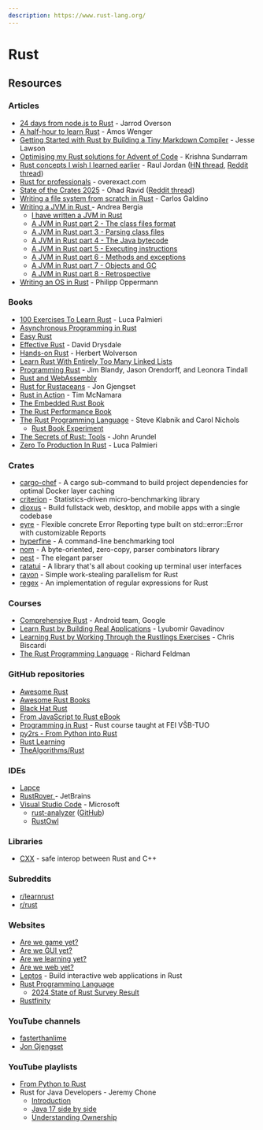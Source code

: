 ```yaml
---
description: https://www.rust-lang.org/
---
```


# Rust

## Resources

### Articles

* [24 days from node.js to Rust](https://candle.dev/blog/javascript-to-rust/javascript-to-rust-day-1-rustup/) - Jarrod Overson
* [A half-hour to learn Rust](https://fasterthanli.me/articles/a-half-hour-to-learn-rust) - Amos Wenger
* [Getting Started with Rust by Building a Tiny Markdown Compiler](https://jesselawson.org/rust/getting-started-with-rust-by-building-a-tiny-markdown-compiler/) - Jesse Lawson
* [Optimising my Rust solutions for Advent of Code](https://nindalf.com/posts/optimising-rust/) - Krishna Sundarram
* [Rust concepts I wish I learned earlier](https://rauljordan.com/rust-concepts-i-wish-i-learned-earlier/) - Raul Jordan ([HN thread](https://news.ycombinator.com/item?id=34427604), [Reddit thread](https://www.reddit.com/r/rust/comments/10eu2aw/rust_concepts_i_wish_i_learned_earlier/))
* [Rust for professionals](https://overexact.com/rust-for-professionals/) - overexact.com
* [State of the Crates 2025](https://ohadravid.github.io/posts/2024-12-state-of-the-crates/) - Ohad Ravid ([Reddit thread](https://www.reddit.com/r/rust/comments/1hafdai/state_of_the_crates_2025/))
* [Writing a file system from scratch in Rust](https://blog.carlosgaldino.com/writing-a-file-system-from-scratch-in-rust.html) - Carlos Galdino
* [Writing a JVM in Rust ](https://andreabergia.com/series/writing-a-jvm-in-rust/)- Andrea Bergia
  * [I have written a JVM in Rust](https://andreabergia.com/blog/2023/07/i-have-written-a-jvm-in-rust/)
  * [A JVM in Rust part 2 - The class files format](https://andreabergia.com/blog/2023/07/a-jvm-in-rust-part-2-the-class-files-format/)
  * [A JVM in Rust part 3 - Parsing class files](https://andreabergia.com/blog/2023/07/a-jvm-in-rust-part-3-parsing-class-files/)
  * [A JVM in Rust part 4 - The Java bytecode](https://andreabergia.com/blog/2023/08/a-jvm-in-rust-part-4-the-java-bytecode/)
  * [A JVM in Rust part 5 - Executing instructions](https://andreabergia.com/blog/2023/08/a-jvm-in-rust-part-5-executing-instructions/)
  * [A JVM in Rust part 6 - Methods and exceptions](https://andreabergia.com/blog/2023/09/a-jvm-in-rust-part-6-methods-and-exceptions/)
  * [A JVM in Rust part 7 - Objects and GC](https://andreabergia.com/blog/2023/10/a-jvm-in-rust-part-7-objects-and-gc/)
  * [A JVM in Rust part 8 - Retrospective](https://andreabergia.com/blog/2023/11/a-jvm-in-rust-part-8-retrospective/)
* [Writing an OS in Rust](https://os.phil-opp.com/) - Philipp Oppermann

### Books

* [100 Exercises To Learn Rust](https://rust-exercises.com/) - Luca Palmieri
* [Asynchronous Programming in Rust](https://rust-lang.github.io/async-book/)
* [Easy Rust](https://fongyoong.github.io/easy_rust/)
* [Effective Rust](https://www.lurklurk.org/effective-rust/) - David Drysdale
* [Hands-on Rust](https://pragprog.com/titles/hwrust/hands-on-rust/) - Herbert Wolverson
* [Learn Rust With Entirely Too Many Linked Lists](https://rust-unofficial.github.io/too-many-lists/index.html)
* [Programming Rust](https://www.oreilly.com/library/view/programming-rust-2nd/9781492052586/) - Jim Blandy, Jason Orendorff, and Leonora Tindall
* [Rust and WebAssembly](https://rustwasm.github.io/docs/book/)
* [Rust for Rustaceans](https://rust-for-rustaceans.com/) - Jon Gjengset
* [Rust in Action](https://www.rustinaction.com/) - Tim McNamara
* [The Embedded Rust Book](https://docs.rust-embedded.org/book/index.html)
* [The Rust Performance Book](https://nnethercote.github.io/perf-book/introduction.html)
* [The Rust Programming Language](https://doc.rust-lang.org/book/) - Steve Klabnik and Carol Nichols
  * [Rust Book Experiment](https://rust-book.cs.brown.edu/)
* [The Secrets of Rust: Tools](https://bitfieldconsulting.com/books/rust-tools) - John Arundel
* [Zero To Production In Rust](https://www.zero2prod.com/index.html?country=the%20UK\&discount_code=VAT20) - Luca Palmieri

### Crates

* [cargo-chef](https://crates.io/crates/cargo-chef) - A cargo sub-command to build project dependencies for optimal Docker layer caching
* [criterion](https://crates.io/crates/criterion) - Statistics-driven micro-benchmarking library
* [dioxus](https://crates.io/crates/dioxus) - Build fullstack web, desktop, and mobile apps with a single codebase
* [eyre](https://crates.io/crates/eyre) - Flexible concrete Error Reporting type built on std::error::Error with customizable Reports
* [hyperfine](https://crates.io/crates/hyperfine) - A command-line benchmarking tool
* [nom](https://crates.io/crates/nom) - A byte-oriented, zero-copy, parser combinators library
* [pest](https://crates.io/crates/pest) - The elegant parser
* [ratatui](https://crates.io/crates/ratatui/) - A library that's all about cooking up terminal user interfaces
* [rayon](https://crates.io/crates/rayon) - Simple work-stealing parallelism for Rust
* [regex](https://crates.io/crates/regex) - An implementation of regular expressions for Rust

### Courses

* [Comprehensive Rust](https://google.github.io/comprehensive-rust/) - Android team, Google
* [Learn Rust by Building Real Applications](https://www.udemy.com/course/rust-fundamentals/) - Lyubomir Gavadinov
* [Learning Rust by Working Through the Rustlings Exercises](https://egghead.io/courses/learning-rust-by-solving-the-rustlings-exercises-a722) - Chris Biscardi
* [The Rust Programming Language](https://frontendmasters.com/courses/rust/) - Richard Feldman

### GitHub repositories

* [Awesome Rust](https://github.com/rust-unofficial/awesome-rust)
* [Awesome Rust Books](https://github.com/sger/RustBooks)
* [Black Hat Rust](https://github.com/skerkour/black-hat-rust)
* [From JavaScript to Rust eBook](https://github.com/vinodotdev/node-to-rust)
* [Programming in Rust](https://github.com/Kobzol/rust-course-fei) - Rust course taught at FEI VŠB-TUO
* [py2rs - From Python into Rust](https://github.com/rochacbruno/py2rs)
* [Rust Learning](https://github.com/ctjhoa/rust-learning)
* [TheAlgorithms/Rust](https://github.com/TheAlgorithms/Rust)

### IDEs

* [Lapce](https://lapce.dev/)
* [RustRover ](https://www.jetbrains.com/rust/)- JetBrains
* [Visual Studio Code](https://code.visualstudio.com/) - Microsoft
  * [rust-analyzer](https://marketplace.visualstudio.com/items?itemName=rust-lang.rust-analyzer) ([GitHub](https://github.com/rust-lang/rust-analyzer))
  * [RustOwl](https://github.com/cordx56/rustowl)

### Libraries

* [CXX](https://cxx.rs/) - safe interop between Rust and C++

### Subreddits

* [r/learnrust](https://www.reddit.com/r/learnrust/)
* [r/rust](https://www.reddit.com/r/rust/)

### Websites

* [Are we game yet?](https://arewegameyet.rs/)
* [Are we GUI yet?](https://areweguiyet.com/)
* [Are we learning yet?](https://www.arewelearningyet.com/)
* [Are we web yet?](https://www.arewewebyet.org/)
* [Leptos](https://leptos.dev/) - Build interactive web applications in Rust
* [Rust Programming Language](https://www.rust-lang.org/)
  * [2024 State of Rust Survey Result](https://blog.rust-lang.org/2025/02/13/2024-State-Of-Rust-Survey-results.html)
* [Rustfinity](https://www.rustfinity.com/)

### YouTube channels

* [fasterthanlime](https://www.youtube.com/@fasterthanlime/videos)
* [Jon Gjengset](https://www.youtube.com/@jonhoo)

### YouTube playlists

* [From Python to Rust](https://www.youtube.com/playlist?list=PLEIv4NBmh-GsWGE9mY3sF9c5lgh5Z_jLr)
* Rust for Java Developers - Jeremy Chone
  * [Introduction](https://www.youtube.com/watch?v=iFdh4sPC5Tg)
  * [Java 17 side by side](https://www.youtube.com/watch?v=_xiPUXMZeyU)
  * [Understanding Ownership](https://www.youtube.com/watch?v=Vg1LGHuAPP8)
